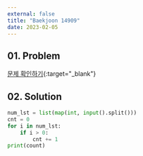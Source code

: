 ```yaml
---
external: false
title: "Baekjoon 14909"
date: 2023-02-05
---
```


## 01. Problem

[문제 확인하기](https://www.acmicpc.net/problem/14909){:target="_blank"}

## 02. Solution

```Python
num_lst = list(map(int, input().split()))
cnt = 0
for i in num_lst:
    if i > 0:
        cnt += 1
print(count)
```
